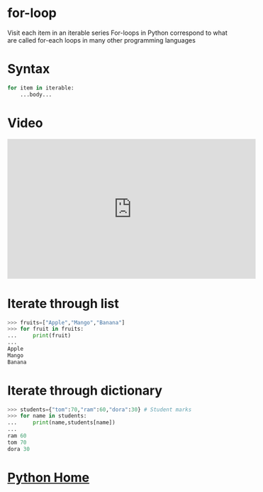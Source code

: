 # for-loop
Visit each item in an iterable series
For-loops in Python correspond to what are called for-each loops in many other programming languages
# Syntax
```python
for item in iterable:
    ...body...
```
# Video
<iframe width="560" height="315" src="https://www.youtube.com/embed/A0guWpiXdqU?rel=0" frameborder="0" allowfullscreen></iframe>

# Iterate through list
```python
>>> fruits=["Apple","Mango","Banana"]
>>> for fruit in fruits:
...     print(fruit)
...
Apple
Mango
Banana
```
# Iterate through dictionary
```python
>>> students={"tom":70,"ram":60,"dora":30} # Student marks     
>>> for name in students:                       
...     print(name,students[name])              
...                                             
ram 60                                          
tom 70                                          
dora 30                                         
```
# [Python Home](index.html#For-Loops)
